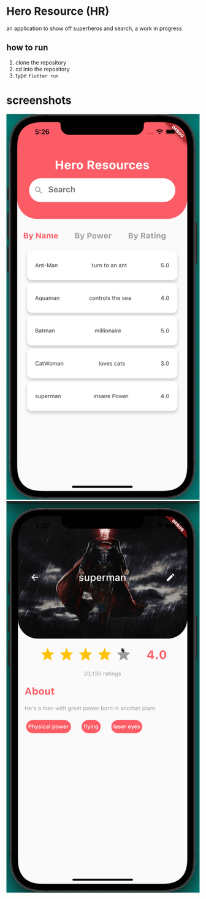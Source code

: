 # Hero Resource (HR)

an application to show off superheros and search, a work in progress 


## how to run

 1. clone the repository
 2. cd into the repository
 3. type `flutter run`

 # screenshots

 ![Main page](assets/images/github/1.png)
 ![Hero Page](assets/images/github/2.png)



